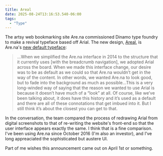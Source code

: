 ```yaml
---
title: Areal
date: 2025-08-24T13:16:53.540-06:00
tags:
  - "Type"
---
```


The artsy web bookmarking site Are.na commissioned Dinamo type foundry to make a revival typeface based off Arial. The new design, [Areal](https://are.al.are.na/), is Are.na's [new default typeface](https://www.are.na/editorial/introducing-areal-are-nas-new-typeface): 

> ...When we simplified the Are.na interface in 2014 to the structure that it currently uses [with the breadcrumb navigation], we adopted Arial across the board. When we made this interface change, our desire was to be as default as we could so that Are.na wouldn’t get in the way of the content. In other words, we wanted Are.na to look good, but to fade into the background as much as possible...This is a very long-winded way of saying that the reason we wanted to use Arial is because it doesn’t have much of a “look” at all. Of course, like we’ve been talking about, it does have this history and it’s used as a default and there are all of these connotations that get imbued into it. But I still think it’s about the closest you can get to that.

In the conversation, the team compared the process of redrawing Arial from digital screenshots to that of re-writing the website's front-end so that the user interface appears exactly the same. I think that is a fine comparison. I've been using Are.na since October 2016 (I'm also an investor), and I've long appreaciated the sophisticated but austere UI.

Part of me wishes this announcement came out on April 1st or something.

